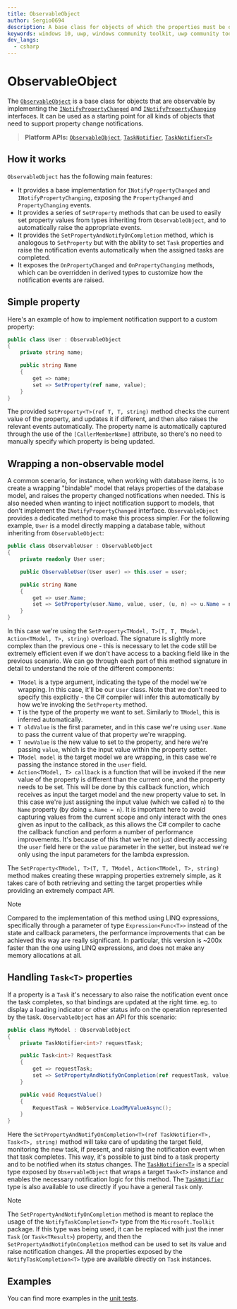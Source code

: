 ```yaml
---
title: ObservableObject
author: Sergio0694
description: A base class for objects of which the properties must be observable
keywords: windows 10, uwp, windows community toolkit, uwp community toolkit, uwp toolkit, mvvm, componentmodel, property changed, notification, binding, net core, net standard
dev_langs:
  - csharp
---
```


# ObservableObject

The [`ObservableObject`](/dotnet/api/microsoft.toolkit.mvvm.componentmodel.ObservableObject) is a base class for objects that are observable by implementing the [`INotifyPropertyChanged`](/dotnet/api/system.componentmodel.inotifypropertychanged) and [`INotifyPropertyChanging`](/dotnet/api/system.componentmodel.inotifypropertychanging) interfaces. It can be used as a starting point for all kinds of objects that need to support property change notifications.

> **Platform APIs:** [`ObservableObject`](/dotnet/api/microsoft.toolkit.mvvm.componentmodel.ObservableObject), [`TaskNotifier`](/dotnet/api/microsoft.toolkit.mvvm.componentmodel.ObservableObject.TaskNotifier), [`TaskNotifier<T>`](/dotnet/api/microsoft.toolkit.mvvm.componentmodel.ObservableObject.TaskNotifier-1)

## How it works

`ObservableObject` has the following main features:

- It provides a base implementation for `INotifyPropertyChanged` and `INotifyPropertyChanging`, exposing the `PropertyChanged` and `PropertyChanging` events.
- It provides a series of `SetProperty` methods that can be used to easily set property values from types inheriting from `ObservableObject`, and to automatically raise the appropriate events.
- It provides the `SetPropertyAndNotifyOnCompletion` method, which is analogous to `SetProperty` but with the ability to set `Task` properties and raise the notification events automatically when the assigned tasks are completed.
- It exposes the `OnPropertyChanged` and `OnPropertyChanging` methods, which can be overridden in derived types to customize how the notification events are raised.

## Simple property

Here's an example of how to implement notification support to a custom property:

```csharp
public class User : ObservableObject
{
    private string name;

    public string Name
    {
        get => name;
        set => SetProperty(ref name, value);
    }
}
```

The provided `SetProperty<T>(ref T, T, string)` method checks the current value of the property, and updates it if different, and then also raises the relevant events automatically. The property name is automatically captured through the use of the `[CallerMemberName]` attribute, so there's no need to manually specify which property is being updated.

## Wrapping a non-observable model

A common scenario, for instance, when working with database items, is to create a wrapping "bindable" model that relays properties of the database model, and raises the property changed notifications when needed. This is also needed when wanting to inject notification support to models, that don't implement the `INotifyPropertyChanged` interface. `ObservableObject` provides a dedicated method to make this process simpler. For the following example, `User` is a model directly mapping a database table, without inheriting from `ObservableObject`:

```csharp
public class ObservableUser : ObservableObject
{
    private readonly User user;

    public ObservableUser(User user) => this.user = user;

    public string Name
    {
        get => user.Name;
        set => SetProperty(user.Name, value, user, (u, n) => u.Name = n);
    }
}
```

In this case we're using the `SetProperty<TModel, T>(T, T, TModel, Action<TModel, T>, string)` overload. The signature is slightly more complex than the previous one - this is necessary to let the code still be extremely efficient even if we don't have access to a backing field like in the previous scenario. We can go through each part of this method signature in detail to understand the role of the different components:

- `TModel` is a type argument, indicating the type of the model we're wrapping. In this case, it'll be our `User` class. Note that we don't need to specify this explicitly - the C# compiler will infer this automatically by how we're invoking the `SetProperty` method.
- `T` is the type of the property we want to set. Similarly to `TModel`, this is inferred automatically.
- `T oldValue` is the first parameter, and in this case we're using `user.Name` to pass the current value of that property we're wrapping.
- `T newValue` is the new value to set to the property, and here we're passing `value`, which is the input value within the property setter.
- `TModel model` is the target model we are wrapping, in this case we're passing the instance stored in the `user` field.
- `Action<TModel, T> callback` is a function that will be invoked if the new value of the property is different than the current one, and the property needs to be set. This will be done by this callback function, which receives as input the target model and the new property value to set. In this case we're just assigning the input value (which we called `n`) to the `Name` property (by doing `u.Name = n`). It is important here to avoid capturing values from the current scope and only interact with the ones given as input to the callback, as this allows the C# compiler to cache the callback function and perform a number of performance improvements. It's because of this that we're not just directly accessing the `user` field here or the `value` parameter in the setter, but instead we're only using the input parameters for the lambda expression.

The `SetProperty<TModel, T>(T, T, TModel, Action<TModel, T>, string)` method makes creating these wrapping properties extremely simple, as it takes care of both retrieving and setting the target properties while providing an extremely compact API.

> [!NOTE]
> Compared to the implementation of this method using LINQ expressions, specifically through a parameter of type `Expression<Func<T>>` instead of the state and callback parameters, the performance improvements that can be achieved this way are really significant. In particular, this version is ~200x faster than the one using LINQ expressions, and does not make any memory allocations at all.

## Handling `Task<T>` properties

If a property is a `Task` it's necessary to also raise the notification event once the task completes, so that bindings are updated at the right time. eg. to display a loading indicator or other status info on the operation represented by the task. `ObservableObject` has an API for this scenario:

```csharp
public class MyModel : ObservableObject
{
    private TaskNotifier<int>? requestTask;

    public Task<int>? RequestTask
    {
        get => requestTask;
        set => SetPropertyAndNotifyOnCompletion(ref requestTask, value);
    }

    public void RequestValue()
    {
        RequestTask = WebService.LoadMyValueAsync();
    }
}
```

Here the `SetPropertyAndNotifyOnCompletion<T>(ref TaskNotifier<T>, Task<T>, string)` method will take care of updating the target field, monitoring the new task, if present, and raising the notification event when that task completes. This way, it's possible to just bind to a task property and to be notified when its status changes. The [`TaskNotifier<T>`](/dotnet/api/microsoft.toolkit.mvvm.componentmodel.ObservableObject.TaskNotifier-1) is a special type exposed by `ObservableObject` that wraps a target `Task<T>` instance and enables the necessary notification logic for this method. The [`TaskNotifier`](/dotnet/api/microsoft.toolkit.mvvm.componentmodel.ObservableObject.TaskNotifier) type is also available to use directly if you have a general `Task` only.

> [!NOTE]
> The `SetPropertyAndNotifyOnCompletion` method is meant to replace the usage of the `NotifyTaskCompletion<T>` type from the `Microsoft.Toolkit` package. If this type was being used, it can be replaced with just the inner `Task` (or `Task<TResult>`) property, and then the `SetPropertyAndNotifyOnCompletion` method can be used to set its value and raise notification changes. All the properties exposed by the `NotifyTaskCompletion<T>` type are available directly on `Task` instances.

## Examples

You can find more examples in the [unit tests](https://github.com/Microsoft/WindowsCommunityToolkit/blob/rel/7.0.0/UnitTests/UnitTests.Shared/Mvvm).
